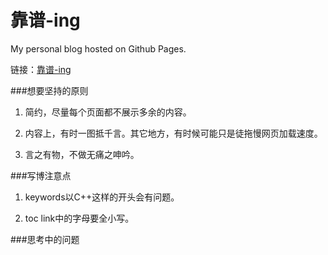 靠谱-ing
=================

My personal blog hosted on Github Pages.

链接：[靠谱-ing](http://www.mazhuang.org)

###想要坚持的原则

1. 简约，尽量每个页面都不展示多余的内容。

2. 内容上，有时一图抵千言。其它地方，有时候可能只是徒拖慢网页加载速度。

3. 言之有物，不做无痛之呻吟。

###写博注意点

1. keywords以C++这样的开头会有问题。

1. toc link中的字母要全小写。

###思考中的问题
